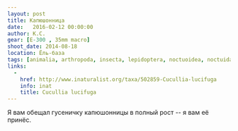 ```yaml
---
layout: post
title: Капюшонница
date:   2016-02-12 00:00:00
author: К.С.
gear: [E-300 , 35mm macro]
shoot_date: 2014-08-18
location: Ёль-база
tags: [animalia, arthropoda, insecta, lepidoptera, noctuoidea, noctuidae, cucullia, cucullia lucifuga]
links:
  -
    href: http://www.inaturalist.org/taxa/502859-Cucullia-lucifuga
    info: inat
    title: Cucullia lucifuga
---
```


Я вам обещал гусеничку капюшонницы в полный рост -- я вам её принёс.
